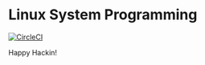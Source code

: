# Linux System Programming

[![CircleCI]](https://circleci.com/gh/keinohguchi/workflows/lsp)

[CircleCI]: https://circleci.com/gh/keinohguchi/lsp.svg?style=svg

Happy Hackin!
